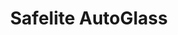 ---
title: "Safelite AutoGlass"
url: /denver/safelite-autoglass-east-evans-avenue/
shop: car repair
---